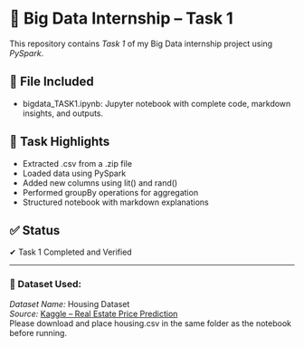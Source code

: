 # 🧠 Big Data Internship – Task 1

This repository contains *Task 1* of my Big Data internship project using *PySpark*.

## 📁 File Included
- bigdata_TASK1.ipynb: Jupyter notebook with complete code, markdown insights, and outputs.

## 🧾 Task Highlights
- Extracted .csv from a .zip file
- Loaded data using PySpark
- Added new columns using lit() and rand()
- Performed groupBy operations for aggregation
- Structured notebook with markdown explanations

## ✅ Status
✔ Task 1 Completed and Verified

---

### 📁 Dataset Used:
*Dataset Name:* Housing Dataset  
*Source:* [Kaggle – Real Estate Price Prediction](https://www.kaggle.com/datasets/yasserh/housing-prices-dataset)  
Please download and place housing.csv in the same folder as the notebook before running.
